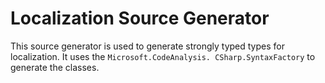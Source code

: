 ﻿# Localization Source Generator

This source generator is used to generate strongly typed types for localization. It uses the `Microsoft.CodeAnalysis.
CSharp.SyntaxFactory` to generate the classes.
